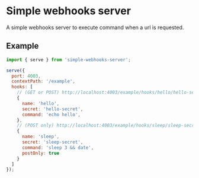 # Simple webhooks server

A simple webhooks server to execute command when a url is requested.

## Example

```js
import { serve } from 'simple-webhooks-server';

serve({
  port: 4003,
  contextPath: '/example',
  hooks: [
    // (GET or POST) http://localhost:4003/example/hooks/hello/hello-secret
    {
      name: 'hello',
      secret: 'hello-secret',
      command: 'echo hello',
    },
    // (POST only) http://localhost:4003/example/hooks/sleep/sleep-secret
    {
      name: 'sleep',
      secret: 'sleep-secret',
      command: 'sleep 3 && date',
      postOnly: true
    }
  ]
});
```
